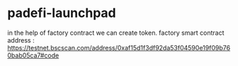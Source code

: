 # padefi-launchpad
in the help of factory contract we can create token.
factory smart contract address : https://testnet.bscscan.com/address/0xaf15d1f3df92da53f04590e19f09b760bab05ca7#code 
